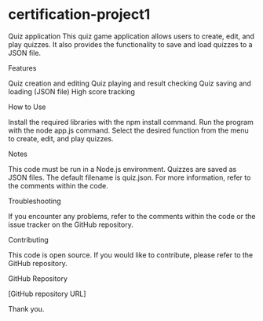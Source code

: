 # certification-project1
Quiz application 
This quiz game application allows users to create, edit, and play quizzes. It also provides the functionality to save and load quizzes to a JSON file.

Features

Quiz creation and editing
Quiz playing and result checking
Quiz saving and loading (JSON file)
High score tracking

How to Use

Install the required libraries with the npm install command.
Run the program with the node app.js command.
Select the desired function from the menu to create, edit, and play quizzes.

Notes

This code must be run in a Node.js environment.
Quizzes are saved as JSON files. The default filename is quiz.json.
For more information, refer to the comments within the code.


Troubleshooting

If you encounter any problems, refer to the comments within the code or the issue tracker on the GitHub repository.


Contributing

This code is open source. If you would like to contribute, please refer to the GitHub repository.


GitHub Repository

[GitHub repository URL]



Thank you.
